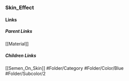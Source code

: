 ### Skin_Effect
#### Links
##### Parent Links
[[Material]]
##### Children Links
[[Semen_On_Skin]]
#Folder/Category
#Folder/Color/Blue
#Folder/Subcolor/2
